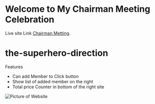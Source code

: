 # Welcome to My Chairman Meeting Celebration

Live site Link [Chairman Metting](https://elastic-edison-a42aee.netlify.app/).



# the-superhero-direction
Features
  * Can add Member to Click button
  * Show list of added member on the right
  * Total price Counter in bottom of the right site
   

![Picture of Website](https://user-images.githubusercontent.com/73490396/134805314-148220d3-4077-40d9-8219-4cd314c630d0.JPG)
